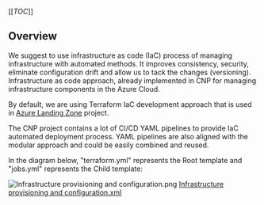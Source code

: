 [[_TOC_]]

## Overview

We suggest to use infrastructure as code (IaC) process of managing infrastructure with automated methods. It improves consistency, security, eliminate configuration drift and allow us to tack the changes (versioning). Infrastructure as code approach, already implemented in CNP for managing infrastructure components in the Azure Cloud.

By default, we are using Terraform IaC development approach that is used in [Azure Landing Zone](./Governance/Terraform-code-development) project.

The CNP project contains a lot of CI/CD YAML pipelines to provide IaC automated deployment process. YAML pipelines are also aligned with the modular approach and could be easily combined and reused.

In the diagram below, "terraform.yml" represents the Root template and "jobs.yml" represents the Child template:

![Infrastructure provisioning and configuration.png](/.attachments/Infrastructure%20provisioning%20and%20configuration.png)
[Infrastructure provisioning and configuration.xml](/.attachments/Infrastructure%20provisioning%20and%20configuration.xml)